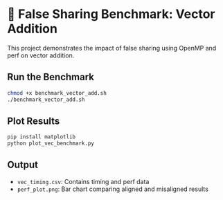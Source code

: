 # 🧪 False Sharing Benchmark: Vector Addition

This project demonstrates the impact of false sharing using OpenMP and perf on vector addition.

## Run the Benchmark

```bash
chmod +x benchmark_vector_add.sh
./benchmark_vector_add.sh
```

## Plot Results

```bash
pip install matplotlib
python plot_vec_benchmark.py
```

## Output

- `vec_timing.csv`: Contains timing and perf data
- `perf_plot.png`: Bar chart comparing aligned and misaligned results